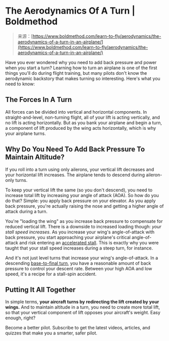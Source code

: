 <!--yml
category: 未分类
date: 2024-05-29 13:29:05
-->

# The Aerodynamics Of A Turn | Boldmethod

> 来源：[https://www.boldmethod.com/learn-to-fly/aerodynamics/the-aerodynamics-of-a-turn-in-an-airplane/](https://www.boldmethod.com/learn-to-fly/aerodynamics/the-aerodynamics-of-a-turn-in-an-airplane/)

Have you ever wondered why you need to add back pressure and power when you start a turn? Learning how to turn an airplane is one of the first things you'll do during flight training, but many pilots don't know the aerodynamic backstory that makes turning so interesting. Here's what you need to know:

## The Forces In A Turn

All forces can be divided into vertical and horizontal components. In straight-and-level, non-turning flight, all of your lift is acting vertically, and no lift is acting horizontally. But as you bank your airplane and begin a turn, a component of lift produced by the wing acts horizontally, which is why your airplane turns.

## Why Do You Need To Add Back Pressure To Maintain Altitude?

If you roll into a turn using only ailerons, your vertical lift decreases and your horizontal lift increases. The airplane tends to descend during aileron-only turns.

To keep your vertical lift the same (so you don't descend), you need to increase total lift by increasing your angle of attack (AOA). So how do you do that? Simple: you apply back pressure on your elevator. As you apply back pressure, you're actually raising the nose and getting a higher angle of attack during a turn.

You're "loading the wing" as you increase back pressure to compensate for reduced vertical lift. There is a downside to increased loading though: *your stall speed increases*. As you increase your wing's angle-of-attack with back pressure, you start approaching your airplane's critical angle-of-attack and risk entering an [accelerated stall](http://www.boldmethod.com/blog/video/2015/03/pilot-skims-the-water-in-air-race/). This is exactly why you were taught that your stall speed increases during a steep turn, for instance.

And it's not just level turns that increase your wing's angle-of-attack. In a descending [base-to-final turn](http://www.boldmethod.com/learn-to-fly/maneuvers/base-to-final-turn/), you have a reasonable amount of back pressure to control your descent rate. Between your high AOA and low speed, it's a recipe for a stall-spin accident.

## Putting It All Together

In simple terms, **your aircraft turns by redirecting the lift created by your wings.** And to maintain altitude in a turn, you need to create more total lift, so that your vertical component of lift opposes your aircraft's weight. Easy enough, right?

Become a better pilot.
Subscribe to get the latest videos, articles, and quizzes that make you a smarter, safer pilot.